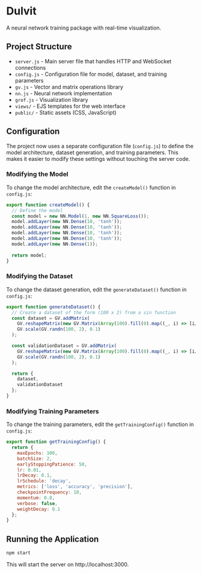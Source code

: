 # Dulvit

A neural network training package with real-time visualization.

## Project Structure

- `server.js` - Main server file that handles HTTP and WebSocket connections
- `config.js` - Configuration file for model, dataset, and training parameters
- `gv.js` - Vector and matrix operations library
- `nn.js` - Neural network implementation
- `grof.js` - Visualization library
- `views/` - EJS templates for the web interface
- `public/` - Static assets (CSS, JavaScript)

## Configuration

The project now uses a separate configuration file (`config.js`) to define the model architecture, dataset generation, and training parameters. This makes it easier to modify these settings without touching the server code.

### Modifying the Model

To change the model architecture, edit the `createModel()` function in `config.js`:

```javascript
export function createModel() {
  // Define the model
  const model = new NN.Model(1, new NN.SquareLoss());
  model.addLayer(new NN.Dense(10, 'tanh'));
  model.addLayer(new NN.Dense(10, 'tanh'));
  model.addLayer(new NN.Dense(10, 'tanh'));
  model.addLayer(new NN.Dense(10, 'tanh'));
  model.addLayer(new NN.Dense(1));
  
  return model;
}
```

### Modifying the Dataset

To change the dataset generation, edit the `generateDataset()` function in `config.js`:

```javascript
export function generateDataset() {
  // Create a dataset of the form (100 x 2) from a sin function
  const dataset = GV.addMatrix(
    GV.reshapeMatrix(new GV.Matrix(Array(100).fill(0).map((_, i) => [i/100 * 2 * Math.PI, Math.sin(i/100 * 2 * Math.PI)])), 100, 2), 
    GV.scale(GV.randn(100, 2), 0.1)
  );

  const validationDataset = GV.addMatrix(
    GV.reshapeMatrix(new GV.Matrix(Array(100).fill(0).map((_, i) => [i/100 * 2 * Math.PI, Math.sin(i/100 * 2 * Math.PI)])), 100, 2), 
    GV.scale(GV.randn(100, 2), 0.1)
  );

  return {
    dataset,
    validationDataset
  };
}
```

### Modifying Training Parameters

To change the training parameters, edit the `getTrainingConfig()` function in `config.js`:

```javascript
export function getTrainingConfig() {
  return {
    maxEpochs: 100,
    batchSize: 2,
    earlyStoppingPatience: 50,
    lr: 0.01,
    lrDecay: 0.1,
    lrSchedule: 'decay',
    metrics: ['loss', 'accuracy', 'precision'],
    checkpointFrequency: 10,
    momentum: 0.8,
    verbose: false,
    weightDecay: 0.1
  };
}
```

## Running the Application

```bash
npm start
```

This will start the server on http://localhost:3000.